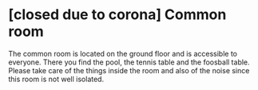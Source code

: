 # [closed due to corona] Common room
The common room is located on the ground floor and is accessible to everyone. There you find the pool, the tennis table and the foosball table.
Please take care of the things inside the room and also of the noise since this room is not well isolated.

